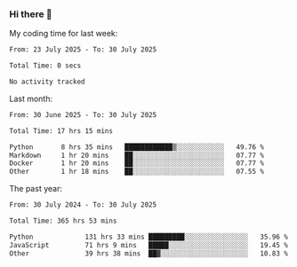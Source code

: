 ### Hi there 👋

My coding time for last week:

<!--START_SECTION:week-->

```txt
From: 23 July 2025 - To: 30 July 2025

Total Time: 0 secs

No activity tracked
```

<!--END_SECTION:week-->

Last month:

<!--START_SECTION:month-->

```txt
From: 30 June 2025 - To: 30 July 2025

Total Time: 17 hrs 15 mins

Python       8 hrs 35 mins   ████████████▒░░░░░░░░░░░░   49.76 %
Markdown     1 hr 20 mins    ██░░░░░░░░░░░░░░░░░░░░░░░   07.77 %
Docker       1 hr 20 mins    ██░░░░░░░░░░░░░░░░░░░░░░░   07.77 %
Other        1 hr 18 mins    ██░░░░░░░░░░░░░░░░░░░░░░░   07.55 %
```

<!--END_SECTION:month-->

The past year:

<!--START_SECTION:year-->

```txt
From: 30 July 2024 - To: 30 July 2025

Total Time: 365 hrs 53 mins

Python             131 hrs 33 mins █████████░░░░░░░░░░░░░░░░   35.96 %
JavaScript         71 hrs 9 mins   █████░░░░░░░░░░░░░░░░░░░░   19.45 %
Other              39 hrs 38 mins  ██▓░░░░░░░░░░░░░░░░░░░░░░   10.83 %
```

<!--END_SECTION:year-->

